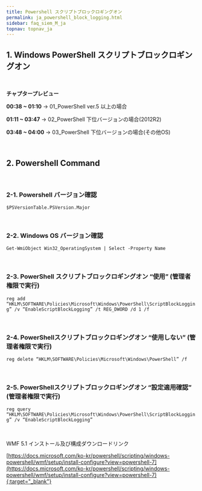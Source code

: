 ```yaml
---
title: Powershell スクリプトブロックロギングオン
permalink: ja_powershell_block_logging.html
sidebar: faq_siem_M_ja
topnav: topnav_ja
---
```


## 1. Windows PowerShell スクリプトブロックロギングオン<!-- 映像 -->

<!-- <style>.embed-container { position: relative; padding-bottom: 56.25%; height: 0; overflow: hidden; max-width: 100%; } .embed-container iframe, .embed-container object, .embed-container embed { position: absolute; top: 0; left: 0; width: 100%; height: 100%; }</style><div class='embed-container'><iframe src='https://www.youtube.com/embed/zbNXf4B__68' frameborder='0' allowfullscreen></iframe></div> -->

<br />

__<!-- 映像 -->チャプタープレビュー__

**00:38 ~ 01:10** → 01_PowerShell ver.5 以上の場合

**01:11 ~ 03:47** → 02_PowerShell 下位バージョンの場合(2012R2)

**03:48 ~ 04:00** → 03_PowerShell 下位バージョンの場合(その他OS)

<br />

## 2. Powershell Command

<br />

### 2-1. Powershell バージョン確認

`$PSVersionTable.PSVersion.Major`

<br />

### 2-2. Windows OS バージョン確認

`Get-WmiObject Win32_OperatingSystem | Select -Property Name`

<br />

### 2-3. PowerShell スクリプトブロックロギングオン “使用” (管理者権限で実行)

`reg add “HKLM\SOFTWARE\Policies\Microsoft\Windows\PowerShell\ScriptBlockLogging” /v “EnableScriptBlockLogging” /t REG_DWORD /d 1 /f`

<br />

### 2-4. PowerShellスクリプトブロックロギングオン “使用しない” (管理者権限で実行)

`reg delete “HKLM\SOFTWARE\Policies\Microsoft\Windows\PowerShell” /f`

<br />

### 2-5. PowerShellスクリプトブロックロギングオン “設定適用確認” (管理者権限で実行)

`reg query “HKLM\SOFTWARE\Policies\Microsoft\Windows\PowerShell\ScriptBlockLogging” /v “EnableScriptBlockLogging”`

<br />

WMF 5.1 インストール及び構成ダウンロードリンク

[https://docs.microsoft.com/ko-kr/powershell/scripting/windows-powershell/wmf/setup/install-configure?view=powershell-7](https://docs.microsoft.com/ko-kr/powershell/scripting/windows-powershell/wmf/setup/install-configure?view=powershell-7){:target="_blank"}